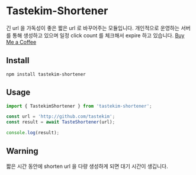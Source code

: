 # Tastekim-Shortener
긴 url 을 가독성이 좋은 짧은 url 로 바꾸어주는 모듈입니다.
개인적으로 운영하는 서버를 통해 생성하고 있으며 일정 click count 를 체크해서 expire 하고 있습니다.
[Buy Me a Coffee](https://www.buymeacoffee.com/tastekim)
## Install
```
npm install tastekim-shortener
```
## Usage

```typescript
import { TastekimShortener } from 'tastekim-shortener';

const url = 'http://github.com/tastekim';
const result = await TasteShortener(url);

console.log(result);

```

## Warning
짧은 시간 동안에 shorten url 을 다량 생성하게 되면 대기 시간이 생깁니다.
